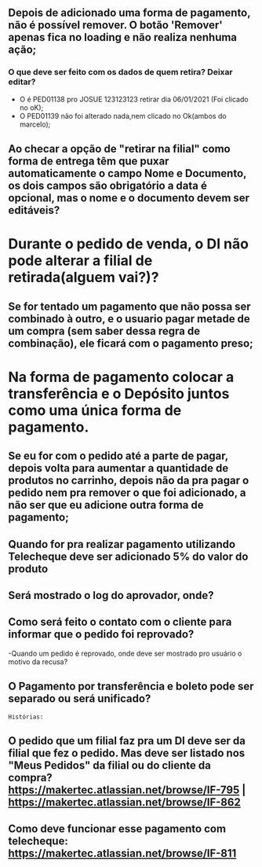 
## Depois de adicionado uma forma de pagamento, não é possível remover. O botão 'Remover' apenas fica no loading e não realiza nenhuma ação;

### O que deve ser feito com os dados de quem retira? Deixar editar?
  - O é PED01138 pro JOSUE 123123123 retirar dia 06/01/2021 (Foi clicado no oK);
  - O PED01139 não foi alterado nada,nem clicado no Ok(ambos do marcelo);

## Ao checar a opção de "retirar na filial" como forma de entrega têm que puxar automaticamente o campo Nome e Documento, os dois campos são obrigatório a data é opcional, mas o nome e o documento devem ser editáveis?
# Durante o pedido de venda, o DI não pode alterar a filial de retirada(alguem vai?)?
## Se for tentado um pagamento que não possa ser combinado à outro, e o usuario pagar metade de um compra (sem saber dessa regra de combinação), ele ficará com o pagamento preso;
# Na forma de pagamento colocar a transferência e  o Depósito juntos como uma única forma de pagamento.
## Se eu for com o pedido até a parte de pagar, depois volta para aumentar a quantidade de produtos no carrinho, depois não da pra pagar o pedido nem pra remover o que foi adicionado, a não ser que eu adicione outra forma de pagamento;

## Quando for pra realizar pagamento utilizando Telecheque deve ser adicionado 5% do valor do produto
## Será mostrado o log do aprovador, onde?

## Como será feito o contato com o cliente para informar que o pedido foi reprovado?
  -Quando um pedido é reprovado, onde deve ser mostrado pro usuário o motivo da recusa?

## O Pagamento por transferência e boleto pode ser separado ou será unificado?
	Histórias:
## O pedido que um filial faz pra um DI deve ser da filial que fez o pedido. Mas deve ser listado nos "Meus Pedidos" da filial ou do cliente da compra?  https://makertec.atlassian.net/browse/IF-795 | https://makertec.atlassian.net/browse/IF-862
## Como deve funcionar esse pagamento com telecheque: https://makertec.atlassian.net/browse/IF-811